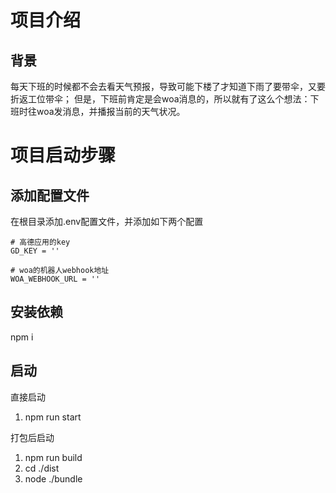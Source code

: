 # 项目介绍
## 背景
每天下班的时候都不会去看天气预报，导致可能下楼了才知道下雨了要带伞，又要折返工位带伞；
但是，下班前肯定是会woa消息的，所以就有了这么个想法：下班时往woa发消息，并播报当前的天气状况。

# 项目启动步骤
## 添加配置文件
在根目录添加.env配置文件，并添加如下两个配置
```
# 高德应用的key
GD_KEY = ''

# woa的机器人webhook地址
WOA_WEBHOOK_URL = ''
```

## 安装依赖
npm i

## 启动
直接启动
1. npm run start

打包后启动
1. npm run build
2. cd ./dist
3. node ./bundle
